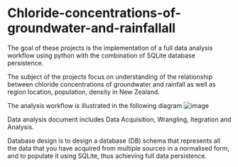 # Chloride-concentrations-of-groundwater-and-rainfallall

The goal of these projects is the implementation of a full data analysis workflow using python with the combination of SQLite database persistence.

The subject of the projects focus on understanding of the relationship between chloride concentrations of groundwater and rainfall as well as region location, population, density in New Zealand.

The analysis workflow is illustrated in the following diagram
![image](https://user-images.githubusercontent.com/89386659/162642960-1921dca9-509b-4ae8-b01c-4c1b0146a03c.png)


Data analysis document includes Data Acquisition, Wrangling, Itegration and Analysis.

Database design is to design a database (DB) schema that represents all the data that you have acquired from multiple sources in a normalised form, and to populate it using SQLite, thus achieving full data persistence.
